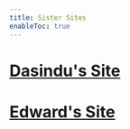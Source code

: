 ```yaml
---
title: Sister Sites
enableToc: true
---
```


# [Dasindu's Site](https://anonymoof1528.github.io/into-the-shadow-garten)

# [Edward's Site](https://eddietheed.github.io/obsidiannotes-v.3/)
